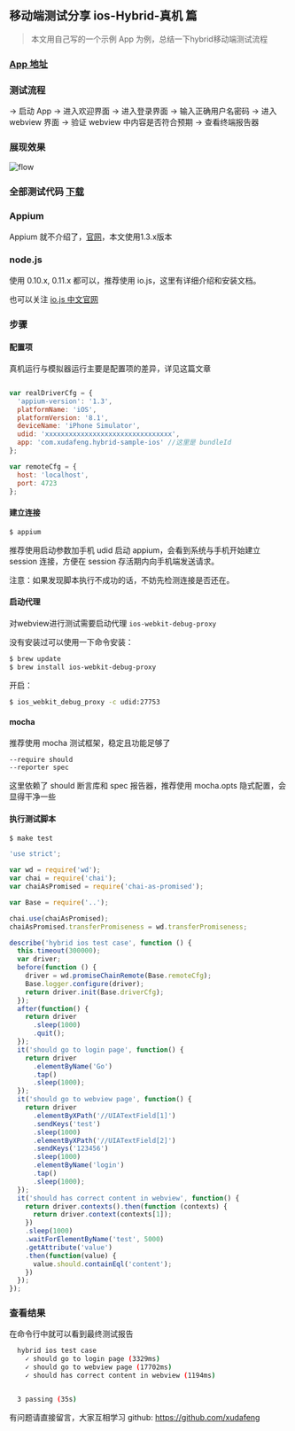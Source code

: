 ## 移动端测试分享 ios-Hybrid-真机 篇

> 本文用自己写的一个示例 App 为例，总结一下hybrid移动端测试流程

### [App 地址](https://github.com/xudafeng/hybrid_sample_ios)

### 测试流程

-> 启动 App
-> 进入欢迎界面
-> 进入登录界面
-> 输入正确用户名密码
-> 进入 webview 界面
-> 验证 webview 中内容是否符合预期
-> 查看终端报告器

### 展现效果

![flow](https://raw.githubusercontent.com/xudafeng/hybrid_ios_automation/master/screenshot/flow.gif)

### 全部测试代码 [下载](https://github.com/xudafeng/hybrid_ios_automation)

### Appium

Appium 就不介绍了，[官网](http://appium.io/)，本文使用1.3.x版本

### node.js

使用 0.10.x, 0.11.x 都可以，推荐使用 io.js，这里有详细介绍和安装文档。

也可以关注 [io.js 中文官网](https://iojs.org/cn/index.html)

### 步骤

#### 配置项

真机运行与模拟器运行主要是配置项的差异，详见这篇文章

```javascript

var realDriverCfg = {
  'appium-version': '1.3',
  platformName: 'iOS',
  platformVersion: '8.1',
  deviceName: 'iPhone Simulator',
  udid: 'xxxxxxxxxxxxxxxxxxxxxxxxxxxxxxxx',
  app: 'com.xudafeng.hybrid-sample-ios' //这里是 bundleId
};

var remoteCfg = {
  host: 'localhost',
  port: 4723
};

```

#### 建立连接

```bash
$ appium
```
推荐使用启动参数加手机 udid 启动 appium，会看到系统与手机开始建立 session
连接，方便在 session 存活期内向手机端发送请求。

注意：如果发现脚本执行不成功的话，不妨先检测连接是否还在。

#### 启动代理

对webview进行测试需要启动代理 `ios-webkit-debug-proxy`

没有安装过可以使用一下命令安装：

```bash
$ brew update
$ brew install ios-webkit-debug-proxy
```

开启：

```bash
$ ios_webkit_debug_proxy -c udid:27753
```

#### mocha

推荐使用 mocha 测试框架，稳定且功能足够了

```bash
--require should
--reporter spec
```

这里依赖了 should 断言库和 spec 报告器，推荐使用 mocha.opts
隐式配置，会显得干净一些

#### 执行测试脚本

```bash
$ make test
```

```javascript
'use strict';

var wd = require('wd');
var chai = require('chai');
var chaiAsPromised = require('chai-as-promised');

var Base = require('..');

chai.use(chaiAsPromised);
chaiAsPromised.transferPromiseness = wd.transferPromiseness;

describe('hybrid ios test case', function () {
  this.timeout(300000);
  var driver;
  before(function () {
    driver = wd.promiseChainRemote(Base.remoteCfg);
    Base.logger.configure(driver);
    return driver.init(Base.driverCfg);
  });
  after(function() {
    return driver
      .sleep(1000)
      .quit();
  });
  it('should go to login page', function() {
    return driver
      .elementByName('Go')
      .tap()
      .sleep(1000);
  });
  it('should go to webview page', function() {
    return driver
      .elementByXPath('//UIATextField[1]')
      .sendKeys('test')
      .sleep(1000)
      .elementByXPath('//UIATextField[2]')
      .sendKeys('123456')
      .sleep(1000)
      .elementByName('login')
      .tap()
      .sleep(1000);
  });
  it('should has correct content in webview', function() {
    return driver.contexts().then(function (contexts) {
      return driver.context(contexts[1]);
    })
    .sleep(1000)
    .waitForElementByName('test', 5000)
    .getAttribute('value')
    .then(function(value) {
      value.should.containEql('content');
    })
  });
});

```

### 查看结果

在命令行中就可以看到最终测试报告

```bash
  hybrid ios test case
    ✓ should go to login page (3329ms)
    ✓ should go to webview page (17702ms)
    ✓ should has correct content in webview (1194ms)


  3 passing (35s)
```

有问题请直接留言，大家互相学习
github: https://github.com/xudafeng
